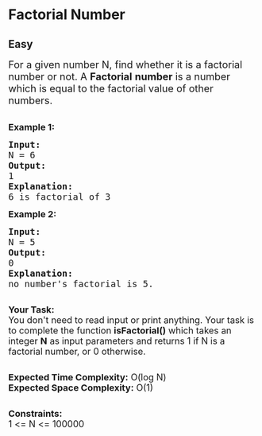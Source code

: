 # Factorial Number
## Easy
<div class="problems_problem_content__Xm_eO"><p><span style="font-size:20px">For a given number N, find&nbsp;whether it is a factorial number or not.&nbsp;A <strong>Factorial</strong> <strong>number</strong> is a number which is equal to the factorial value of other numbers.</span><br>
&nbsp;</p>

<p><span style="font-size:18px"><strong>Example 1:</strong></span></p>

<pre><span style="font-size:18px"><strong>Input:</strong>
N = 6
<strong>Output:</strong>
1
<strong>Explanation:</strong>
6 is factorial of 3</span></pre>

<p><span style="font-size:18px"><strong>Example 2:</strong></span></p>

<pre><span style="font-size:18px"><strong>Input:</strong>
N = 5
<strong>Output:</strong>
0
<strong>Explanation:</strong>
no number's factorial is 5.</span></pre>

<p><br>
<span style="font-size:18px"><strong>Your Task:</strong><br>
You don't need to read input or print anything. Your task is to complete the function <strong>isFactorial()</strong>&nbsp;which takes&nbsp;an integer <strong>N</strong>&nbsp;as input parameters&nbsp;and returns 1 if N is a factorial number, or 0 otherwise.</span><br>
&nbsp;</p>

<p><span style="font-size:18px"><strong>Expected Time Complexity:</strong> O(log N)<br>
<strong>Expected Space Complexity:</strong> O(1)</span><br>
&nbsp;</p>

<p><span style="font-size:18px"><strong>Constraints:</strong><br>
1 &lt;= N &lt;= 100000</span></p>
</div>
